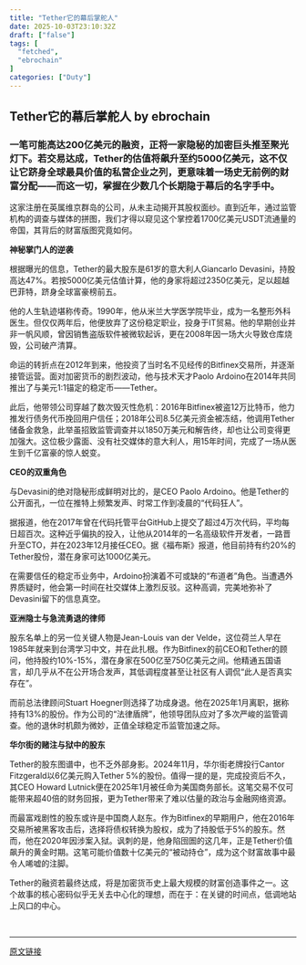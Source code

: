 ```yaml
---
title: "Tether它的幕后掌舵人"
date: 2025-10-03T23:10:32Z
draft: ["false"]
tags: [
  "fetched",
  "ebrochain"
]
categories: ["Duty"]
---
```

Tether它的幕后掌舵人 by ebrochain
------
<div><h3 data-pm-slice="0 0 []"><strong><span leaf="">一笔可能高达200亿美元的融资，正将一家隐秘的加密巨头推至聚光灯下。若交易达成，Tether的估值将飙升至约5000亿美元，这不仅让它跻身全球最具价值的私营企业之列，更意味着一场史无前例的财富分配——而这一切，掌握在少数几个长期隐于幕后的名字手中。</span></strong></h3><p><span leaf="">这家注册在英属维京群岛的公司，从未主动揭开其股权面纱。直到近年，通过监管机构的调查与媒体的拼图，我们才得以窥见这个掌控着1700亿美元USDT流通量的帝国，其背后的财富版图究竟如何。</span></p><p><strong><span leaf="">神秘掌门人的逆袭</span></strong></p><p><span leaf="">根据曝光的信息，Tether的最大股东是61岁的意大利人Giancarlo Devasini，持股高达47%。若按5000亿美元估值计算，他的身家将超过2350亿美元，足以超越巴菲特，跻身全球富豪榜前五。</span></p><p><span leaf="">他的人生轨迹堪称传奇。1990年，他从米兰大学医学院毕业，成为一名整形外科医生。但仅仅两年后，他便放弃了这份稳定职业，投身于IT贸易。他的早期创业并非一帆风顺，曾因销售盗版软件被微软起诉，更在2008年因一场大火导致仓库烧毁，公司破产清算。</span></p><p><span leaf="">命运的转折点在2012年到来，他投资了当时名不见经传的Bitfinex交易所，并逐渐接管运营。面对加密货币的剧烈波动，他与技术天才Paolo Ardoino在2014年共同推出了与美元1:1锚定的稳定币——Tether。</span></p><p><span leaf="">此后，他带领公司穿越了数次毁灭性危机：2016年Bitfinex被盗12万比特币，他力推发行债务代币挽回用户信任；2018年公司8.5亿美元资金被冻结，他调用Tether储备金救急，此举虽招致监管调查并以1850万美元和解告终，却也让公司变得更加强大。这位极少露面、没有社交媒体的意大利人，用15年时间，完成了一场从医生到千亿富豪的惊人蜕变。</span></p><p><strong><span leaf="">CEO的双重角色</span></strong></p><p><span leaf="">与Devasini的绝对隐秘形成鲜明对比的，是CEO Paolo Ardoino。他是Tether的公开面孔，一位在推特上频繁发声、时常工作到凌晨的“代码狂人”。</span></p><p><span leaf="">据报道，他在2017年曾在代码托管平台GitHub上提交了超过4万次代码，平均每日超百次。这种近乎偏执的投入，让他从2014年的一名高级软件开发者，一路晋升至CTO，并在2023年12月接任CEO。据《福布斯》报道，他目前持有约20%的Tether股份，潜在身家可达1000亿美元。</span></p><p><span leaf="">在需要信任的稳定币业务中，Ardoino扮演着不可或缺的“布道者”角色。当遭遇外界质疑时，他会第一时间在社交媒体上激烈反驳。这种高调，完美地弥补了Devasini留下的信息真空。</span></p><p><strong><span leaf="">亚洲隐士与急流勇退的律师</span></strong></p><p><span leaf="">股东名单上的另一位关键人物是Jean-Louis van der Velde，这位荷兰人早在1985年就来到台湾学习中文，并在此扎根。作为Bitfinex的前CEO和Tether的顾问，他持股约10%-15%，潜在身家在500亿至750亿美元之间。他精通五国语言，却几乎从不在公开场合发声，其低调程度甚至让社区有人调侃“此人是否真实存在”。</span></p><p><span leaf="">而前总法律顾问Stuart Hoegner则选择了功成身退。他在2025年1月离职，据称持有13%的股份。作为公司的“法律盾牌”，他领导团队应对了多次严峻的监管调查。他的退休时机颇为微妙，正值全球稳定币监管加速之际。</span></p><p><strong><span leaf="">华尔街的赌注与狱中的股东</span></strong></p><p><span leaf="">Tether的股东图谱中，也不乏外部身影。2024年11月，华尔街老牌投行Cantor Fitzgerald以6亿美元购入Tether 5%的股份。值得一提的是，完成投资后不久，其CEO Howard Lutnick便在2025年1月被任命为美国商务部长。这笔交易不仅可能带来超40倍的财务回报，更为Tether带来了难以估量的政治与金融网络资源。</span></p><p><span leaf="">而最富戏剧性的股东或许是中国商人赵东。作为Bitfinex的早期用户，他在2016年交易所被黑客攻击后，选择将债权转换为股权，成为了持股低于5%的股东。然而，他在2020年因涉案入狱。讽刺的是，他身陷囹圄的这几年，正是Tether价值飙升的黄金时期。这笔可能价值数十亿美元的“被动持仓”，成为这个财富故事中最令人唏嘘的注脚。</span></p><p><span leaf="">Tether的融资若最终达成，将是加密货币史上最大规模的财富创造事件之一。这个故事的核心密码似乎无关去中心化的理想，而在于：在关键的时间点，低调地站上风口的中心。</span></p><section><span leaf=""><br></span></section><p><mp-style-type data-value="3"></mp-style-type></p></div>  
<hr>
<a href="https://mp.weixin.qq.com/s/z4r_RHcW30UeIHMgdjPU6Q",target="_blank" rel="noopener noreferrer">原文链接</a>
